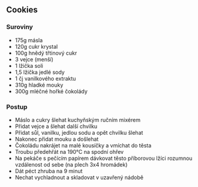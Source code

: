 ## Cookies

### Suroviny
-  175g másla
- 120g cukr krystal
- 100g hnědý třtinový cukr
- 3 vejce (menší)
- 1 lžička soli
- 1,5 lžička jedlé sody
- 1 čj vanilkového extraktu
- 310g hladké mouky
- 300g mléčné hořké čokolády

### Postup
- Máslo a cukry šlehat kuchyňským ručním mixérem
- Přidat vejce a šlehat další chvilku
- Přidat sůl, vanilku, jedlou sodu a opět chvilku šlehat
- Nakonec přidat mouku a došlehat
- Čokoládu nakrájet na malé kousíčky a vmíchat do těsta
- Troubu předehřát na 190°C na spodní ohřev
- Na pekáče s pečícím papírem dávkovat těsto příborovou lžíci rozumnou vzdálenost od sebe (na plech 3x4 hromádek)
- Dát péct zhruba na 9 minut
- Nechat vychladnout a skladovat v uzavřený nádobě
